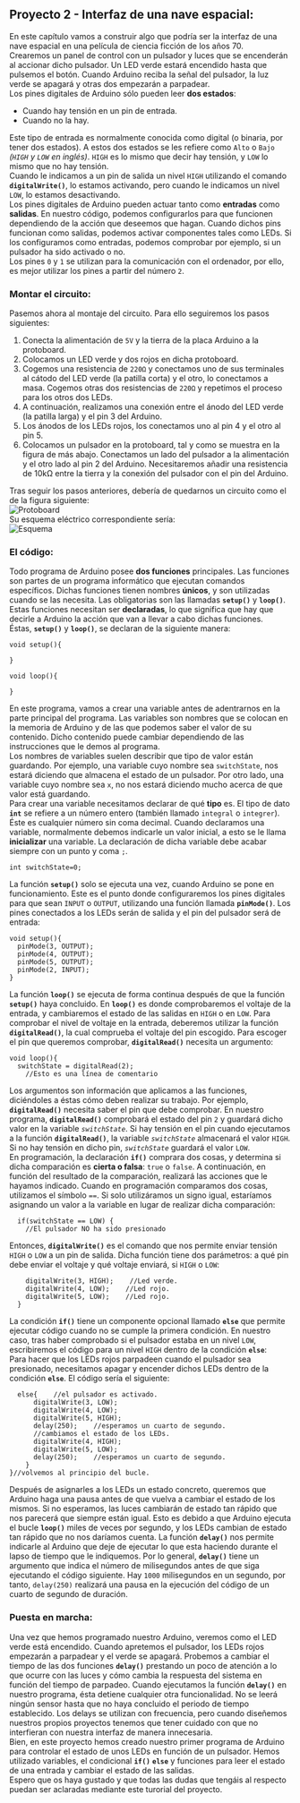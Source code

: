 ## Proyecto 2 - Interfaz de una nave espacial:  
En este capítulo vamos a construir algo que podría ser la interfaz de una nave espacial en una película de ciencia ficción de los años 70.  
Crearemos un panel de control con un pulsador y luces que se encenderán al accionar dicho pulsador. Un LED verde estará encendido hasta que pulsemos el botón. Cuando Arduino reciba la señal del pulsador, la luz verde se apagará y otras dos empezarán a parpadear.  
Los pines digitales de Arduino sólo pueden leer **dos estados**:  
  * Cuando hay tensión en un pin de entrada.  
  * Cuando no la hay.  

Este tipo de entrada es normalmente conocida como digital (o binaria, por tener dos estados). A estos dos estados se les refiere como `Alto` o `Bajo` *(`HIGH` y `LOW` en inglés)*. `HIGH` es lo mismo que decir hay tensión, y `LOW` lo mismo que no hay tensión.  
Cuando le indicamos a un pin de salida un nivel `HIGH` utilizando el comando **`digitalWrite()`**, lo estamos activando, pero cuando le indicamos un nivel `LOW`, lo estamos desactivando.  
Los pines digitales de Arduino pueden actuar tanto como **entradas** como **salidas**. En nuestro código, podemos configurarlos para que funcionen dependiendo de la acción que deseemos que hagan. Cuando dichos pins funcionan como salidas, podemos activar componentes tales como LEDs. Si los configuramos como entradas, podemos comprobar por ejemplo, si un pulsador ha sido activado o no.  
Los pines `0` y `1` se utilizan para la comunicación con el ordenador, por ello, es mejor utilizar los pines a partir del número `2`.  
### Montar el circuito:  
Pasemos ahora al montaje del circuito. Para ello seguiremos los pasos siguientes:  
  1.  Conecta la alimentación de `5V` y la tierra de la placa Arduino a la protoboard.  
  2.  Colocamos un LED verde y dos rojos en dicha protoboard.  
  3.  Cogemos una resistencia de `220Ω` y conectamos uno de sus terminales al cátodo del LED verde (la patilla corta) y el otro, lo conectamos a masa. Cogemos otras dos resistencias de `220Ω` y repetimos el proceso para los otros dos LEDs.  
  4.  A continuación, realizamos una conexión entre el ánodo del LED verde (la patilla larga) y el pin 3 del Arduino.  
  5.  Los ánodos de los LEDs rojos, los conectamos uno al pin 4 y el otro al pin 5.  
  6.  Colocamos un pulsador en la protoboard, tal y como se muestra en la figura de más abajo. Conectamos un lado del pulsador a la alimentación y el otro lado al pin 2 del Arduino. Necesitaremos añadir una resistencia de 10kΩ entre la tierra y la conexión del pulsador con el pin del Arduino.  
  
Tras seguir los pasos anteriores, debería de quedarnos un circuito como el de la figura siguiente:  
![](https://elgatoinquieto.files.wordpress.com/2014/01/protoboard.jpg "Protoboard")  
Su esquema eléctrico correspondiente sería:  
![](http://elgatoinquieto.files.wordpress.com/2014/01/esquema-electrico.jpg "Esquema")  
### El código:  
Todo programa de Arduino posee **dos funciones** principales. Las funciones son partes de un programa informático que ejecutan comandos específicos. Dichas funciones tienen nombres **únicos**, y son utilizadas cuando se las necesita. Las obligatorias son las llamadas **`setup()`** y **`loop()`**.  
Estas funciones necesitan ser **declaradas**, lo que significa que hay que decirle a Arduino la acción que van a llevar a cabo dichas funciones.  
Éstas, **`setup()`** y **`loop()`**, se declaran de la siguiente manera:  

    void setup(){
    
    }
    
    void loop(){
    
    }

En este programa, vamos a crear una variable antes de adentrarnos en la parte principal del programa. Las variables son nombres que se colocan en la memoria de Arduino y de las que podemos saber el valor de su contenido. Dicho contenido puede cambiar dependiendo de las instrucciones que le demos al programa.  
Los nombres de variables suelen describir que tipo de valor están guardando. Por ejemplo, una variable cuyo nombre sea `switchState`, nos estará diciendo que almacena el estado de un pulsador. Por otro lado, una variable cuyo nombre sea `x`, no nos estará diciendo mucho acerca de que valor está guardando.  
Para crear una variable necesitamos declarar de qué **tipo** es. El tipo de dato **`int`** se refiere a un número entero (también llamado `integral` o `integrer`). Éste es cualquier número sin coma decimal. Cuando declaramos una variable, normalmente debemos indicarle un valor inicial, a esto se le llama **inicializar** una variable. La declaración de dicha variable debe acabar siempre con un punto y coma `;`.  

    int switchState=0;

La función **`setup()`** solo se ejecuta una vez, cuando Arduino se pone en funcionamiento. Este es el punto donde configuraremos los pines digitales para que sean `INPUT` o `OUTPUT`, utilizando una función llamada **`pinMode()`**. Los pines conectados a los LEDs serán de salida y el pin del pulsador será de entrada:

    void setup(){
      pinMode(3, OUTPUT);
      pinMode(4, OUTPUT);
      pinMode(5, OUTPUT);
      pinMode(2, INPUT);
    }

La función **`loop()`** se ejecuta de forma continua después de que la función **`setup()`** haya concluido. En **`loop()`** es donde comprobaremos el voltaje de la entrada, y cambiaremos el estado de las salidas en `HIGH` o en `LOW`. Para comprobar el nivel de voltaje en la entrada, deberemos utilizar la función **`digitalRead()`**, la cual comprueba el voltaje del pin escogido. Para escoger el pin que queremos comprobar, **`digitalRead()`** necesita un argumento:

    void loop(){
      switchState = digitalRead(2);
        //Esto es una línea de comentario

Los argumentos son información que aplicamos a las funciones, diciéndoles a éstas cómo deben realizar su trabajo. Por ejemplo, **`digitalRead()`** necesita saber el pin que debe comprobar. En nuestro programa, **`digitalRead()`** comprobará el estado del pin `2` y guardará dicho valor en la variable *`switchState`*. Si hay tensión en el pin cuando ejecutamos a la función **`digitalRead()`**, la variable *`switchState`* almacenará el valor `HIGH`. Si no hay tensión en dicho pin, *`switchState`* guardará el valor `LOW`.  
En programación, la declaración **`if()`** comprara dos cosas, y determina si dicha comparación es **cierta o falsa**: `true` o `false`. A continuación, en función del resultado de la comparación, realizará las acciones que le hayamos indicado. Cuando en programación comparamos dos cosas, utilizamos el símbolo `==`. Si solo utilizáramos un signo igual, estaríamos asignando un valor a la variable en lugar de realizar dicha comparación:  

      if(switchState == LOW) {
        //El pulsador NO ha sido presionado

Entonces, **`digitalWrite()`** es el comando que nos permite enviar tensión `HIGH` o `LOW` a un pin de salida. Dicha función tiene dos parámetros: a qué pin debe enviar el voltaje y qué voltaje enviará, si `HIGH` o `LOW`:

        digitalWrite(3, HIGH);    //Led verde.
        digitalWrite(4, LOW);    //Led rojo.
        digitalWrite(5, LOW);    //Led rojo.
      }

La condición **`if()`** tiene un componente opcional llamado **`else`** que permite ejecutar código cuando no se cumple la primera condición. En nuestro caso, tras haber comprobado si el pulsador estaba en un nivel `LOW`, escribiremos el código para un nivel `HIGH` dentro de la condición **`else`**:  
Para hacer que los LEDs rojos parpadeen cuando el pulsador sea presionado, necesitamos apagar y encender dichos LEDs dentro de la condición **`else`**. El código sería el siguiente:  

      else{    //el pulsador es activado.
          digitalWrite(3, LOW);
          digitalWrite(4, LOW);
          digitalWrite(5, HIGH);
          delay(250);    //esperamos un cuarto de segundo.
          //cambiamos el estado de los LEDs.
          digitalWrite(4, HIGH);
          digitalWrite(5, LOW);
          delay(250);    //esperamos un cuarto de segundo.
        }
    }//volvemos al principio del bucle.

Después de asignarles a los LEDs un estado concreto, queremos que Arduino haga una pausa antes de que vuelva a cambiar el estado de los mismos. Si no esperamos, las luces cambiarán de estado tan rápido que nos parecerá que siempre están igual. Esto es debido a que Arduino ejecuta el bucle **`loop()`** miles de veces por segundo, y los LEDs cambian de estado tan rápido que no nos daríamos cuenta. La función **`delay()`** nos permite indicarle al Arduino que deje de ejecutar lo que esta haciendo durante el lapso de tiempo que le indiquemos. Por lo general, **`delay()`** tiene un argumento que indica el número de milisegundos antes de que siga ejecutando el código siguiente. Hay `1000` milisegundos en un segundo, por tanto, `delay(250)` realizará una pausa en la ejecución del código de un cuarto de segundo de duración.  
### Puesta en marcha:  
Una vez que hemos programado nuestro Arduino, veremos como el LED verde está encendido. Cuando apretemos el pulsador, los LEDs rojos empezarán a parpadear y el verde se apagará. Probemos a cambiar el tiempo de las dos funciones **`delay()`** prestando un poco de atención a lo que ocurre con las luces y cómo cambia la respuesta del sistema en función del tiempo de parpadeo. Cuando ejecutamos la función **`delay()`** en nuestro programa, ésta detiene cualquier otra funcionalidad. No se leerá ningún sensor hasta que no haya concluido el periodo de tiempo establecido. Los delays se utilizan con frecuencia, pero cuando diseñemos nuestros propios proyectos tenemos que tener cuidado con que no interfieran con nuestra interfaz de manera innecesaria.  
Bien, en este proyecto hemos creado nuestro primer programa de Arduino para controlar el estado de unos LEDs en función de un pulsador. Hemos utilizado variables, el condicional **`if()`** **`else`** y funciones para leer el estado de una entrada y cambiar el estado de las salidas.  
Espero que os haya gustado y que todas las dudas que tengáis al respecto puedan ser aclaradas mediante este turorial del proyecto.
